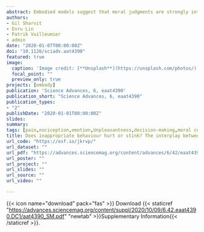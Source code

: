 ```yaml
---
abstract: Embodied models suggest that moral judgments are strongly intertwined with first-hand somatic experiences, with some pointing to disgust, and others arguing for a role of pain/harm. Both disgust and pain are unpleasant, arousing experiences, with strong relevance for survival, but with distinctive sensory qualities and neural channels. Hence, it is unclear whether moral cognition interacts with sensory-specific properties of one somatic experience or with supramodal dimensions common to both. Across two experiments, participants evaluated ethical dilemmas and subsequently were exposed to disgusting (olfactory) or painful (thermal) stimulations of matched unpleasantness. We found that moral scenarios enhanced physiological and neural activity to subsequent disgust (but not pain), as further supported by an independently validated whole-brain signature of olfaction. This effect was mediated by activity in the posterior cingulate cortex triggered by dilemma judgments. Our results thus speak in favor of an association between moral cognition and sensory-specific properties of disgust.
authors:
- Gil Sharvit
- Enru Lin
- Patrik Vuilleumier
- admin
date: "2020-01-07T00:00:00Z"
doi: "10.1126/sciadv.aat4390"
featured: true
image: 
  caption: 'Image credit: [**Unsplash**](https://unsplash.com/photos/)'
  focal_point: ""
  preview_only: true
projects: [embody]
publication: 'Science Advances, 6, eaat4390'
publication_short: "Science Advances, 6, eaat4390"
publication_types:
- "2"
publishDate: "2020-01-01T00:00:00Z"
slides: 
summary:
tags: [pain,nociception,emotion,Unpleasantness,decision-making,moral cognition,Social cognition,olfaction,disgust,Electrophysiology,Skin Conductance Response,fMRI,neuroimaging,MVPA,Insula,Cingulate Cortex]
title: Does inappropriate behaviour hurt or stink? The interplay between neural representations of somatic experiences and moral decisions
url_code: "https://osf.io/jkrvp/"
url_dataset: ""
url_pdf: "https://advances.sciencemag.org/content/advances/6/42/eaat4390.full.pdf"
url_poster: ""
url_project: ""
url_slides: ""
url_source: ""
url_video: ""

---
```


{{< icon name="download" pack="fas" >}} Download {{< staticref "https://advances.sciencemag.org/content/suppl/2020/10/09/6.42.eaat4390.DC1/aat4390_SM.pdf" "newtab" >}}Supplementary Information{{< /staticref >}}.